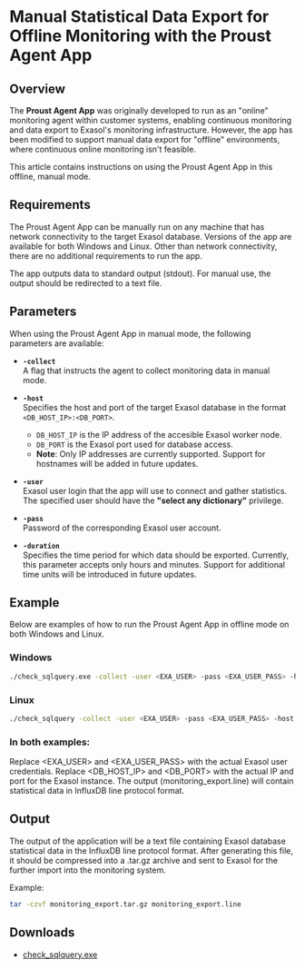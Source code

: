 # Manual Statistical Data Export for Offline Monitoring with the Proust Agent App

## Overview

The **Proust Agent App** was originally developed to run as an "online" monitoring agent within customer systems, enabling continuous monitoring and data export to Exasol's monitoring infrastructure. However, the app has been modified to support manual data export for "offline" environments, where continuous online monitoring isn't feasible. 

This article contains instructions on using the Proust Agent App in this offline, manual mode.

## Requirements

The Proust Agent App can be manually run on any machine that has network connectivity to the target Exasol database. Versions of the app are available for both Windows and Linux. Other than network connectivity, there are no additional requirements to run the app.

The app outputs data to standard output (stdout). For manual use, the output should be redirected to a text file.

## Parameters

When using the Proust Agent App in manual mode, the following parameters are available:

- **`-collect`**  
  A flag that instructs the agent to collect monitoring data in manual mode.

- **`-host`**  
  Specifies the host and port of the target Exasol database in the format `<DB_HOST_IP>:<DB_PORT>`.
  - `DB_HOST_IP` is the IP address of the accesible Exasol worker node.
  - `DB_PORT` is the Exasol port used for database access.
  - **Note**: Only IP addresses are currently supported. Support for hostnames will be added in future updates.

- **`-user`**  
  Exasol user login that the app will use to connect and gather statistics. The specified user should have the **"select any dictionary"** privilege.

- **`-pass`**  
  Password of the corresponding Exasol user account.

- **`-duration`**  
  Specifies the time period for which data should be exported. Currently, this parameter accepts only hours and minutes. Support for additional time units will be introduced in future updates.

## Example

Below are examples of how to run the Proust Agent App in offline mode on both Windows and Linux.

### Windows
```bash
./check_sqlquery.exe -collect -user <EXA_USER> -pass <EXA_USER_PASS> -host <DB_HOST_IP>:<DB_PORT> -duration 5000h > monitoring_export.line
```

### Linux
```bash
./check_sqlquery -collect -user <EXA_USER> -pass <EXA_USER_PASS> -host <DB_HOST_IP>:<DB_PORT> -duration 5000h > monitoring_export.line
```

### In both examples:

Replace <EXA_USER> and <EXA_USER_PASS> with the actual Exasol user credentials.
Replace <DB_HOST_IP> and <DB_PORT> with the actual IP and port for the Exasol instance.
The output (monitoring_export.line) will contain statistical data in InfluxDB line protocol format.

## Output

The output of the application will be a text file containing Exasol database statistical data in the InfluxDB line protocol format. After generating this file, it should be compressed into a .tar.gz archive and sent to Exasol for the further import into the monitoring system.

Example:

```bash
tar -czvf monitoring_export.tar.gz monitoring_export.line
```

## Downloads

* [check_sqlquery.exe](https://github.com/exasol/public-knowledgebase/blob/main/Support-and-Services/attachments/check_sqlquery.exe)
